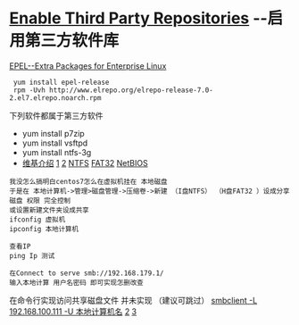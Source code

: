 
# [Enable Third Party Repositories](http://www.tecmint.com/things-to-do-after-minimal-rhel-centos-7-installation/4/) --启用第三方软件库

[EPEL--Extra Packages for Enterprise Linux](http://freeloda.blog.51cto.com/2033581/1260824)

```
 yum install epel-release
 rpm -Uvh http://www.elrepo.org/elrepo-release-7.0-2.el7.elrepo.noarch.rpm
``` 
  下列软件都属于第三方软件
* yum install p7zip
* yum install vsftpd
* yum install ntfs-3g 
 * [维基介绍](https://zh.wikipedia.org/wiki/NTFS-3G)
 [1](http://www.ha97.com/2832.html) [2](http://linux.ximizi.com/linux/linux2708.htm)
 [NTFS](https://zh.wikipedia.org/wiki/NTFS) [FAT32](https://zh.wikipedia.org/wiki/FAT#FAT32) [NetBIOS](https://zh.wikipedia.org/wiki/NetBIOS)
```
我没怎么搞明白centos7怎么在虚拟机挂在 本地磁盘 
于是在 本地计算机->管理>磁盘管理->压缩卷->新建 （I盘NTFS） （H盘FAT32 ）设成分享磁盘 权限 完全控制
或设置新建文件夹设成共享
ifconfig 虚拟机 
ipconfig 本地计算机

查看IP
ping Ip 测试

在Connect to serve smb://192.168.179.1/
输入本地计算 用户名密码 即可实现怎删改查
```
在命令行实现访问共享磁盘文件 并未实现 （建议可跳过）
[smbclient -L 192.168.100.111 -U 本地计算机名](http://www.dabu.info/linux_virtual_machine_vm_on_shared_windows_folder.html)
[2](http://sonice.blog.51cto.com/994545/217451)
[3](https://www.samba.org/samba/docs/man/manpages/smbclient.1.html)



  

